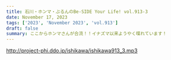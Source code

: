 ```yaml
---
title: 石川・ホンマ・ぶるんのBe-SIDE Your Life! vol.913-3
date: November 17, 2023
tags: ['2023', 'November 2023', 'vol.913']
draft: false
summary: ここからホンマさんが合流！！イナズマ以来ようやく喋れています！
---
```


http://project-phi.ddo.jp/ishikawa/ishikawa913_3.mp3